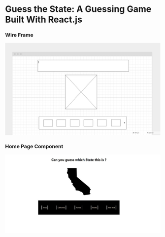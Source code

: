 # Guess the State: A Guessing Game Built With React.js

### Wire Frame

![Wireframe](guessing_game_wireframe.JPG)

>

### Home Page Component

![HomePage](home_page_component.JPG)
